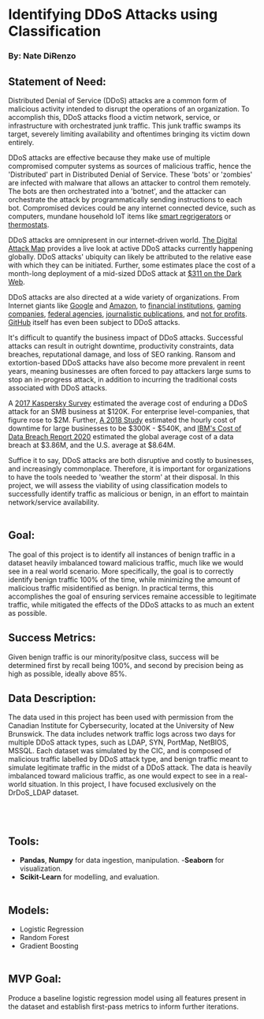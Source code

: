 # Identifying DDoS Attacks using Classification #
### By: Nate DiRenzo

## Statement of Need:

Distributed Denial of Service (DDoS) attacks are a common form of malicious activity intended to disrupt the operations of an organization. To accomplish this, DDoS attacks flood a victim network, service, or infrastructure with orchestrated junk traffic. This junk traffic swamps its target, severely limiting availability and oftentimes bringing its victim down entirely.

DDoS attacks are effective because they make use of multiple compromised computer systems as sources of malicious traffic, hence the 'Distributed' part in Distributed Denial of Service. These 'bots' or 'zombies' are infected with malware that allows an attacker to control them remotely. The bots are then orchestrated into a 'botnet', and the attacker can orchestrate the attack by programmatically sending instructions to each bot. Compromised devices could be any internet connected device, such as computers, mundane household IoT items like [smart regrigerators](https://www.gruntworx.com/smart-tv-secure/) or [thermostats](https://mashable.com/article/casino-smart-thermometer-hacked).

DDoS attacks are omnipresent in our internet-driven world. [The Digital Attack Map](https://www.digitalattackmap.com/#anim=1&color=0&country=ALL&list=0&time=18763&view=map) provides a live look at active DDoS attacks currently happening globally. DDoS attacks' ubiquity can likely be attributed to the relative ease with which they can be initiated. Further, some estimates place the cost of a month-long deployment of a mid-sized DDoS attack at [$311 on the Dark Web](https://www.missioncriticalmagazine.com/articles/93185-the-dark-web-ddos-attacks-sell-for-as-low-as-10-per-hour).

DDoS attacks are also directed at a wide variety of organizations. From Internet giants like [Google](https://www.pcmag.com/news/google-says-biggest-ddos-attack-on-record-hit-the-company-in-2017) and [Amazon](https://www.theverge.com/2020/6/18/21295337/amazon-aws-biggest-ddos-attack-ever-2-3-tbps-shield-github-netscout-arbor), to [financial institutions](https://www.wsj.com/articles/hackers-targeted-financial-sector-in-mass-extortion-campaign-11612909155), [gaming companies](https://www.invenglobal.com/articles/15807/ddos-attack-cripples-battlenet), [federal agencies](https://www.vox.com/recode/2020/3/16/21181825/health-human-services-coronavirus-website-ddos-cyber-attack), [journalistic publications](https://www.inverse.com/article/33520-new-york-times-reddit-ddos-attack), and [not for profits](https://www.computerworld.com/article/2495967/update--spamhaus-hit-by-biggest-ever-ddos-attacks.html). [GitHub](https://www.wired.com/story/github-ddos-memcached/) itself has even been subject to DDoS attacks.

It's difficult to quantify the business impact of DDoS attacks. Successful attacks can result in outright downtime, productivity constraints, data breaches, reputational damage, and loss of SEO ranking. Ransom and extortion-based DDoS attacks have also become more prevalent in reent years, meaning businesses are often forced to pay attackers large sums to stop an in-progress attack, in addition to incurring the traditional costs associated with DDoS attacks. 

A [2017 Kaspersky Survey](https://usa.kaspersky.com/about/press-releases/2018_ddos-breach-costs-rise-to-over-2m-for-enterprises-finds-kaspersky-lab-report) estimated the average cost of enduring a DDoS attack for an SMB business at $120K. For enterprise level-companies, that figure rose to $2M.  Further, [A 2018 Study](https://www.a10networks.com/blog/this-is-how-much-time-and-money-ddos-attack-will-cost-you/) estimated the hourly cost of downtime for large businesses to be $300K - $540K, and [IBM's Cost of Data Breach Report 2020](https://www.ibm.com/security/digital-assets/cost-data-breach-report/#/) estimated the global average cost of a data breach at $3.86M, and the U.S. average at $8.64M.

Suffice it to say, DDoS attacks are both disruptive and costly to businesses, and increasingly commonplace. Therefore, it is  important for organizations to  have the tools needed to 'weather the storm' at their disposal. In this project, we will assess the viability of using classification models to successfully identify traffic as malicious or benign, in an effort to maintain network/service availability.
<br></br>
## Goal:
The goal of this project is to identify all instances of benign traffic in a dataset heavily imbalanced toward malicious traffic, much like we would see in a real world scenario. More specifically, the goal is to correctly identify benign traffic 100% of the time, while minimizing the amount of malicious traffic misidentified as benign. In practical terms, this accomplishes the goal of ensuring services remaine accessible to legitimate traffic, while mitigated the effects of the DDoS attacks to as much an extent as possible.

## Success Metrics:
Given benign traffic is our minority/positve class, success will be determined first by recall being 100%, and second by precision being as high as possible, ideally above 85%.

## Data Description:
The data used in this project has been used with permission from the Canadian Institute for Cybersecurity, located at the University of New Brunswick. The data includes network traffic logs across two days for multiple DDoS attack types, such as LDAP, SYN, PortMap, NetBIOS, MSSQL. Each dataset was simulated by the CIC, and is composed of malicious traffic labelled by DDoS attack type, and benign traffic meant to simulate legitimate traffic in the midst of a DDoS attack. The data is heavily imbalanced toward malicious traffic, as one would expect to see in a real-world situation. In this project, I have focused exclusively on the DrDoS_LDAP dataset.

<br></br>
## Tools:
- **Pandas**, **Numpy** for data ingestion, manipulation.
-**Seaborn** for visualization.
- **Scikit-Learn** for modelling, and evaluation.
<br></br>
## Models:
- Logistic Regression
- Random Forest
- Gradient Boosting
<br></br>
## MVP Goal:
Produce a baseline logistic regression model using all features present in the dataset and establish first-pass metrics to inform further iterations.
